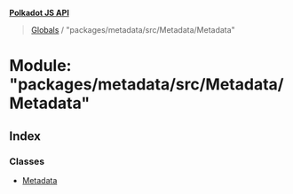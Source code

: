 **[Polkadot JS API](../README.md)**

> [Globals](../globals.md) / "packages/metadata/src/Metadata/Metadata"

# Module: "packages/metadata/src/Metadata/Metadata"

## Index

### Classes

* [Metadata](../classes/_packages_metadata_src_metadata_metadata_.metadata.md)

